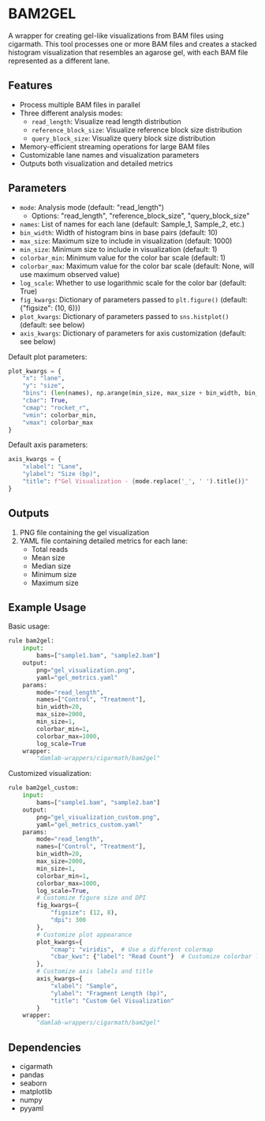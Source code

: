 # BAM2GEL

A wrapper for creating gel-like visualizations from BAM files using cigarmath. This tool processes one or more BAM files and creates a stacked histogram visualization that resembles an agarose gel, with each BAM file represented as a different lane.

## Features

- Process multiple BAM files in parallel
- Three different analysis modes:
  - `read_length`: Visualize read length distribution
  - `reference_block_size`: Visualize reference block size distribution
  - `query_block_size`: Visualize query block size distribution
- Memory-efficient streaming operations for large BAM files
- Customizable lane names and visualization parameters
- Outputs both visualization and detailed metrics

## Parameters

- `mode`: Analysis mode (default: "read_length")
  - Options: "read_length", "reference_block_size", "query_block_size"
- `names`: List of names for each lane (default: Sample_1, Sample_2, etc.)
- `bin_width`: Width of histogram bins in base pairs (default: 10)
- `max_size`: Maximum size to include in visualization (default: 1000)
- `min_size`: Minimum size to include in visualization (default: 1)
- `colorbar_min`: Minimum value for the color bar scale (default: 1)
- `colorbar_max`: Maximum value for the color bar scale (default: None, will use maximum observed value)
- `log_scale`: Whether to use logarithmic scale for the color bar (default: True)
- `fig_kwargs`: Dictionary of parameters passed to `plt.figure()` (default: {"figsize": (10, 6)})
- `plot_kwargs`: Dictionary of parameters passed to `sns.histplot()` (default: see below)
- `axis_kwargs`: Dictionary of parameters for axis customization (default: see below)

Default plot parameters:
```python
plot_kwargs = {
    "x": "lane",
    "y": "size",
    "bins": (len(names), np.arange(min_size, max_size + bin_width, bin_width)),
    "cbar": True,
    "cmap": "rocket_r",
    "vmin": colorbar_min,
    "vmax": colorbar_max
}
```

Default axis parameters:
```python
axis_kwargs = {
    "xlabel": "Lane",
    "ylabel": "Size (bp)",
    "title": f"Gel Visualization - {mode.replace('_', ' ').title()}"
}
```

## Outputs

1. PNG file containing the gel visualization
2. YAML file containing detailed metrics for each lane:
   - Total reads
   - Mean size
   - Median size
   - Minimum size
   - Maximum size

## Example Usage

Basic usage:
```python
rule bam2gel:
    input:
        bams=["sample1.bam", "sample2.bam"]
    output:
        png="gel_visualization.png",
        yaml="gel_metrics.yaml"
    params:
        mode="read_length",
        names=["Control", "Treatment"],
        bin_width=20,
        max_size=2000,
        min_size=1,
        colorbar_min=1,
        colorbar_max=1000,
        log_scale=True
    wrapper:
        "damlab-wrappers/cigarmath/bam2gel"
```

Customized visualization:
```python
rule bam2gel_custom:
    input:
        bams=["sample1.bam", "sample2.bam"]
    output:
        png="gel_visualization_custom.png",
        yaml="gel_metrics_custom.yaml"
    params:
        mode="read_length",
        names=["Control", "Treatment"],
        bin_width=20,
        max_size=2000,
        min_size=1,
        colorbar_min=1,
        colorbar_max=1000,
        log_scale=True,
        # Customize figure size and DPI
        fig_kwargs={
            "figsize": (12, 8),
            "dpi": 300
        },
        # Customize plot appearance
        plot_kwargs={
            "cmap": "viridis",  # Use a different colormap
            "cbar_kws": {"label": "Read Count"}  # Customize colorbar label
        },
        # Customize axis labels and title
        axis_kwargs={
            "xlabel": "Sample",
            "ylabel": "Fragment Length (bp)",
            "title": "Custom Gel Visualization"
        }
    wrapper:
        "damlab-wrappers/cigarmath/bam2gel"
```

## Dependencies

- cigarmath
- pandas
- seaborn
- matplotlib
- numpy
- pyyaml 